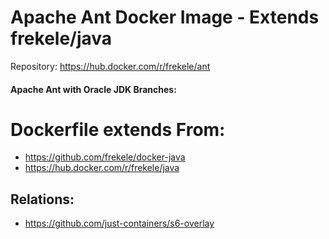 # Apache Ant Docker Image - Extends frekele/java

Repository: https://hub.docker.com/r/frekele/ant

#### Apache Ant with Oracle JDK Branches:


# Dockerfile extends From:
- https://github.com/frekele/docker-java
- https://hub.docker.com/r/frekele/java


## Relations:
 - https://github.com/just-containers/s6-overlay

